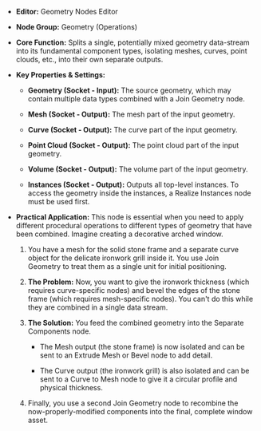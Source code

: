 - **Editor:** Geometry Nodes Editor
    
- **Node Group:** Geometry (Operations)
    
- **Core Function:** Splits a single, potentially mixed geometry data-stream into its fundamental component types, isolating meshes, curves, point clouds, etc., into their own separate outputs.
    
- **Key Properties & Settings:**
    
    - **Geometry (Socket - Input):** The source geometry, which may contain multiple data types combined with a Join Geometry node.
        
    - **Mesh (Socket - Output):** The mesh part of the input geometry.
        
    - **Curve (Socket - Output):** The curve part of the input geometry.
        
    - **Point Cloud (Socket - Output):** The point cloud part of the input geometry.
        
    - **Volume (Socket - Output):** The volume part of the input geometry.
        
    - **Instances (Socket - Output):** Outputs all top-level instances. To access the geometry inside the instances, a Realize Instances node must be used first.
        
- **Practical Application:** This node is essential when you need to apply different procedural operations to different types of geometry that have been combined. Imagine creating a decorative arched window.
    
    1. You have a mesh for the solid stone frame and a separate curve object for the delicate ironwork grill inside it. You use Join Geometry to treat them as a single unit for initial positioning.
        
    2. **The Problem:** Now, you want to give the ironwork thickness (which requires curve-specific nodes) and bevel the edges of the stone frame (which requires mesh-specific nodes). You can't do this while they are combined in a single data stream.
        
    3. **The Solution:** You feed the combined geometry into the Separate Components node.
        
        - The Mesh output (the stone frame) is now isolated and can be sent to an Extrude Mesh or Bevel node to add detail.
            
        - The Curve output (the ironwork grill) is also isolated and can be sent to a Curve to Mesh node to give it a circular profile and physical thickness.
            
    4. Finally, you use a second Join Geometry node to recombine the now-properly-modified components into the final, complete window asset.